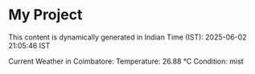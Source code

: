 # My Project

This content is dynamically generated in Indian Time (IST): 2025-06-02 21:05:46 IST


Current Weather in Coimbatore:
Temperature: 26.88 °C
Condition: mist
